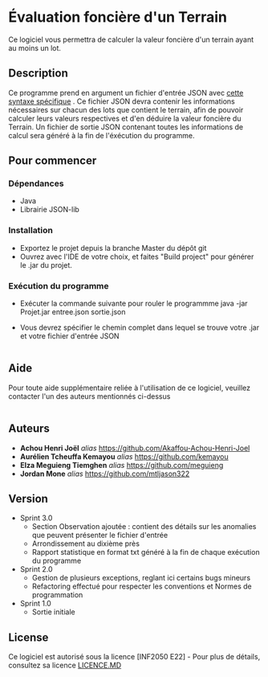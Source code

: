 # Évaluation foncière d'un Terrain


Ce logiciel vous permettra de calculer la valeur foncière d'un terrain ayant au moins un lot.


## Description

Ce programme prend en argument un fichier d'entrée JSON avec [cette syntaxe spécifique](https://drive.google.com/file/d/1oR08MncoI7gVTLPlDQAI6oTPiaHfA27Q/view?usp=sharing) . Ce fichier JSON devra contenir les informations nécessaires sur chacun des lots  que contient le terrain, afin de pouvoir calculer leurs valeurs  respectives et d'en déduire la valeur foncière du Terrain. Un fichier de sortie JSON contenant toutes les informations de calcul sera généré à la fin de l'éxécution du programme.

## Pour commencer

### Dépendances

* Java
* Librairie JSON-lib

### Installation

* Exportez le projet depuis la branche Master du dépôt git
* Ouvrez avec l'IDE de votre choix, et faites "Build project" pour générer le .jar du projet.

### Exécution du  programme

* Exécuter la commande suivante  pour rouler le programmme
 java -jar Projet.jar entree.json sortie.json

* Vous devrez spécifier le chemin complet dans lequel se trouve votre .jar et votre fichier d'entrée JSON
```
```

## Aide

Pour toute aide supplémentaire reliée à l'utilisation de ce logiciel, veuillez contacter 
l'un des auteurs mentionnés ci-dessus
```
```

## Auteurs



* **Achou Henri Joël** _alias_ https://github.com/Akaffou-Achou-Henri-Joel
* **Aurélien Tcheuffa Kemayou** _alias_ https://github.com/kemayou
* **Elza Meguieng Tiemghen** _alias_ https://github.com/meguieng
* **Jordan Mone** _alias_ https://github.com/mtljason322

## Version

* Sprint 3.0
    * Section Observation ajoutée : contient des détails sur les anomalies que peuvent présenter le fichier d'entrée
    * Arrondissement au dixième près
    * Rapport statistique en format txt généré à la fin de chaque exécution du programme
* Sprint 2.0
    * Gestion de plusieurs exceptions, reglant ici certains bugs mineurs
    * Refactoring effectué pour respecter les conventions et Normes de programmation
* Sprint 1.0
    * Sortie initiale

## License

Ce logiciel est autorisé sous la licence [INF2050 E22]  - Pour plus de détails, consultez sa licence [LICENCE.MD](https://github.com/INF2015-H16/INF2050-E22-EQUIPE2/blob/master/LICENSE.MD)
